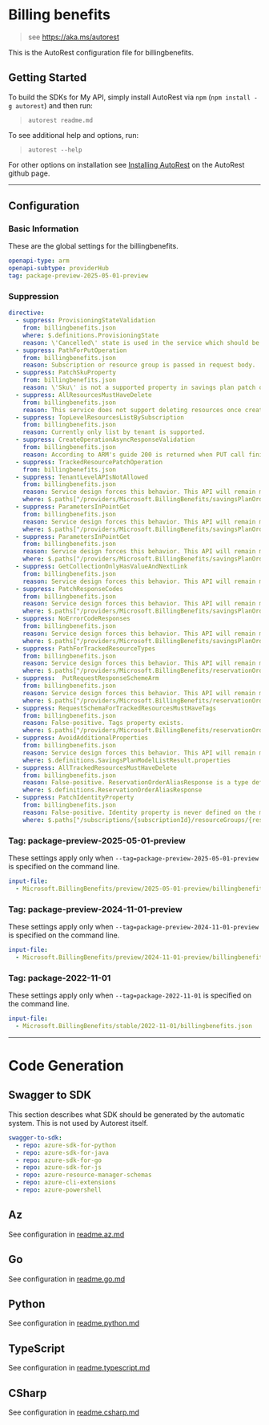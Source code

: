 # Billing benefits

> see https://aka.ms/autorest

This is the AutoRest configuration file for billingbenefits.

## Getting Started

To build the SDKs for My API, simply install AutoRest via `npm` (`npm install -g autorest`) and then run:

> `autorest readme.md`

To see additional help and options, run:

> `autorest --help`

For other options on installation see [Installing AutoRest](https://aka.ms/autorest/install) on the AutoRest github page.

---

## Configuration

### Basic Information

These are the global settings for the billingbenefits.

```yaml
openapi-type: arm
openapi-subtype: providerHub
tag: package-preview-2025-05-01-preview
```

### Suppression

```yaml
directive:
  - suppress: ProvisioningStateValidation
    from: billingbenefits.json
    where: $.definitions.ProvisioningState
    reason: \'Cancelled\' state is used in the service which should be equivalent to in ARM's \'Canceled\' definition ProvisioningState property.
  - suppress: PathForPutOperation
    from: billingbenefits.json
    reason: Subscription or resource group is passed in request body.
  - suppress: PatchSkuProperty
    from: billingbenefits.json
    reason: \'Sku\' is not a supported property in savings plan patch operation
  - suppress: AllResourcesMustHaveDelete
    from: billingbenefits.json
    reason: This service does not support deleting resources once created.
  - suppress: TopLevelResourcesListBySubscription
    from: billingbenefits.json
    reason: Currently only list by tenant is supported.
  - suppress: CreateOperationAsyncResponseValidation
    from: billingbenefits.json
    reason: According to ARM's guide 200 is returned when PUT call finishes.
  - suppress: TrackedResourcePatchOperation
    from: billingbenefits.json
  - suppress: TenantLevelAPIsNotAllowed
    from: billingbenefits.json
    reason: Service design forces this behavior. This API will remain managed by BenefitsRP when onboarded to RPaaS. (Direct type)
    where: $.paths["/providers/Microsoft.BillingBenefits/savingsPlanOrderAliases/{savingsPlanOrderAliasName}"]
  - suppress: ParametersInPointGet
    from: billingbenefits.json
    reason: Service design forces this behavior. This API will remain managed by BenefitsRP when onboarded to RPaaS. (Direct type)
    where: $.paths["/providers/Microsoft.BillingBenefits/savingsPlanOrders/{savingsPlanOrderId}"].get.parameters
  - suppress: ParametersInPointGet
    from: billingbenefits.json
    reason: Service design forces this behavior. This API will remain managed by BenefitsRP when onboarded to RPaaS. (Direct type)
    where: $.paths["/providers/Microsoft.BillingBenefits/savingsPlanOrders/{savingsPlanOrderId}/savingsPlans/{savingsPlanId}"].get.parameters
  - suppress: GetCollectionOnlyHasValueAndNextLink
    from: billingbenefits.json
    reason: Service design forces this behavior. This API will remain managed by BenefitsRP when onboarded to RPaaS. (Direct type)
  - suppress: PatchResponseCodes
    from: billingbenefits.json
    reason: Service design forces this behavior. This API will remain managed by BenefitsRP when onboarded to RPaaS. (Direct type)
    where: $.paths["/providers/Microsoft.BillingBenefits/savingsPlanOrders/{savingsPlanOrderId}/savingsPlans/{savingsPlanId}"].patch
  - suppress: NoErrorCodeResponses
    from: billingbenefits.json
    reason: Service design forces this behavior. This API will remain managed by BenefitsRP when onboarded to RPaaS. (Direct type)
    where: $.paths["/providers/Microsoft.BillingBenefits/savingsPlanOrders/{savingsPlanOrderId}/savingsPlans/{savingsPlanId}"].patch.responses["404"]
  - suppress: PathForTrackedResourceTypes
    from: billingbenefits.json
    reason: Service design forces this behavior. This API will remain managed by BenefitsRP when onboarded to RPaaS. (Direct type)
    where: $.paths["/providers/Microsoft.BillingBenefits/reservationOrderAliases/{reservationOrderAliasName}"]
  - suppress:  PutRequestResponseSchemeArm
    from: billingbenefits.json
    reason: Service design forces this behavior. This API will remain managed by BenefitsRP when onboarded to RPaaS. (Direct type)
    where: $.paths["/providers/Microsoft.BillingBenefits/reservationOrderAliases/{reservationOrderAliasName}"].put
  - suppress: RequestSchemaForTrackedResourcesMustHaveTags
    from: billingbenefits.json
    reason: False-positive. Tags property exists.
    where: $.paths["/providers/Microsoft.BillingBenefits/reservationOrderAliases/{reservationOrderAliasName}"].put
  - suppress: AvoidAdditionalProperties
    from: billingbenefits.json
    reason: Service design forces this behavior. This API will remain managed by BenefitsRP when onboarded to RPaaS. (Direct type)
    where: $.definitions.SavingsPlanModelListResult.properties
  - suppress: AllTrackedResourcesMustHaveDelete
    from: billingbenefits.json
    reason: False-positive. ReservationOrderAliasResponse is a type defintion that does not require a delete operation.
    where: $.definitions.ReservationOrderAliasResponse
  - suppress: PatchIdentityProperty
    from: billingbenefits.json
    reason: False-positive. Identity property is never defined on the model.
    where: $.paths["/subscriptions/{subscriptionId}/resourceGroups/{resourceGroupName}/providers/Microsoft.BillingBenefits/discounts/{discountName}"].patch.parameters[4]
```

### Tag: package-preview-2025-05-01-preview

These settings apply only when `--tag=package-preview-2025-05-01-preview` is specified on the command line.

```yaml $(tag) == 'package-preview-2025-05-01-preview'
input-file:
  - Microsoft.BillingBenefits/preview/2025-05-01-preview/billingbenefits.json
```

### Tag: package-preview-2024-11-01-preview

These settings apply only when `--tag=package-preview-2024-11-01-preview` is specified on the command line.

```yaml $(tag) == 'package-preview-2024-11-01-preview'
input-file:
  - Microsoft.BillingBenefits/preview/2024-11-01-preview/billingbenefits.json
```

### Tag: package-2022-11-01

These settings apply only when `--tag=package-2022-11-01` is specified on the command line.

```yaml $(tag) == 'package-2022-11-01'
input-file:
  - Microsoft.BillingBenefits/stable/2022-11-01/billingbenefits.json
```

---

# Code Generation

## Swagger to SDK

This section describes what SDK should be generated by the automatic system.
This is not used by Autorest itself.

```yaml $(swagger-to-sdk)
swagger-to-sdk:
  - repo: azure-sdk-for-python
  - repo: azure-sdk-for-java
  - repo: azure-sdk-for-go
  - repo: azure-sdk-for-js
  - repo: azure-resource-manager-schemas
  - repo: azure-cli-extensions
  - repo: azure-powershell
```

## Az

See configuration in [readme.az.md](./readme.az.md)

## Go

See configuration in [readme.go.md](./readme.go.md)

## Python

See configuration in [readme.python.md](./readme.python.md)

## TypeScript

See configuration in [readme.typescript.md](./readme.typescript.md)

## CSharp

See configuration in [readme.csharp.md](./readme.csharp.md)
